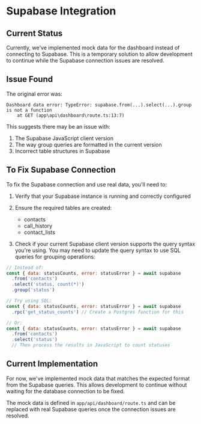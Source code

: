 # Supabase Integration

## Current Status

Currently, we've implemented mock data for the dashboard instead of connecting to Supabase. 
This is a temporary solution to allow development to continue while the Supabase connection issues are resolved.

## Issue Found

The original error was:
```
Dashboard data error: TypeError: supabase.from(...).select(...).group is not a function
    at GET (app\api\dashboard\route.ts:13:7)
```

This suggests there may be an issue with:
1. The Supabase JavaScript client version
2. The way group queries are formatted in the current version
3. Incorrect table structures in Supabase

## To Fix Supabase Connection

To fix the Supabase connection and use real data, you'll need to:

1. Verify that your Supabase instance is running and correctly configured
2. Ensure the required tables are created:
   - contacts
   - call_history
   - contact_lists

3. Check if your current Supabase client version supports the query syntax you're using. 
   You may need to update the query syntax to use SQL queries for grouping operations:

```javascript
// Instead of:
const { data: statusCounts, error: statusError } = await supabase
  .from('contacts')
  .select('status, count(*)')
  .group('status')

// Try using SQL:
const { data: statusCounts, error: statusError } = await supabase
  .rpc('get_status_counts') // Create a Postgres function for this

// Or:
const { data: statusCounts, error: statusError } = await supabase
  .from('contacts')
  .select('status')
  // Then process the results in JavaScript to count statuses
```

## Current Implementation

For now, we've implemented mock data that matches the expected format from the Supabase
queries. This allows development to continue without waiting for the database connection
to be fixed.

The mock data is defined in `app/api/dashboard/route.ts` and can be replaced with
real Supabase queries once the connection issues are resolved. 